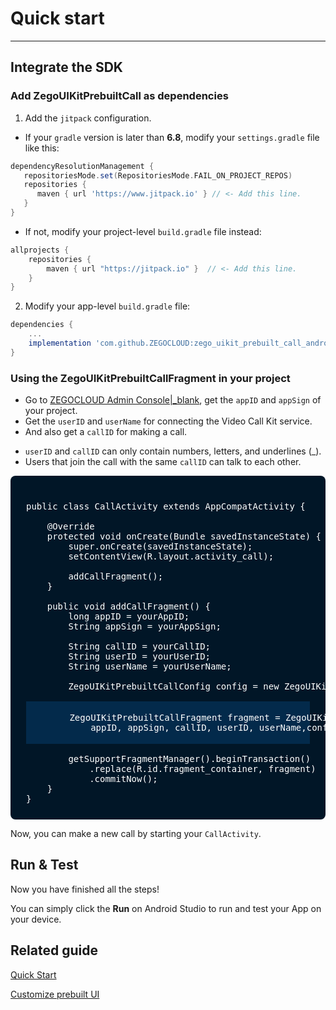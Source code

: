# Quick start

- - -


## Integrate the SDK

### Add ZegoUIKitPrebuiltCall as dependencies

1. Add the `jitpack` configuration.
- If your `gradle` version is later than **6.8**, modify your `settings.gradle` file like this:
``` groovy
dependencyResolutionManagement {
   repositoriesMode.set(RepositoriesMode.FAIL_ON_PROJECT_REPOS)
   repositories {
      maven { url 'https://www.jitpack.io' } // <- Add this line.
   }
}
```
- If not, modify your project-level `build.gradle` file instead:
```groovy
allprojects {
    repositories {
        maven { url "https://jitpack.io" }  // <- Add this line.
    }
}
```

2. Modify your app-level `build.gradle` file:
```groovy
dependencies {
    ...
    implementation 'com.github.ZEGOCLOUD:zego_uikit_prebuilt_call_android:1.0.2'    // add this line in your module-level build.gradle file's dependencies, usually named [app].
}
```  

### Using the ZegoUIKitPrebuiltCallFragment in your project

- Go to [ZEGOCLOUD Admin Console\|_blank](https://console.zegocloud.com/), get the `appID` and `appSign` of your project.
- Get the `userID` and `userName` for connecting the Video Call Kit service. 
- And also get a `callID` for making a call.

<div class="mk-hint">

- `userID` and `callID` can only contain numbers, letters, and underlines (_). 
- Users that join the call with the same `callID` can talk to each other. 
</div>

<pre style="background-color: #011627; border-radius: 8px; padding: 25px; color: white"><div>
public class CallActivity extends AppCompatActivity {

    @Override
    protected void onCreate(Bundle savedInstanceState) {
        super.onCreate(savedInstanceState);
        setContentView(R.layout.activity_call);

        addCallFragment();
    }

    public void addCallFragment() {
        long appID = yourAppID;
        String appSign = yourAppSign;

        String callID = yourCallID;
        String userID = yourUserID;
        String userName = yourUserName;

        ZegoUIKitPrebuiltCallConfig config = new ZegoUIKitPrebuiltCallConfig();
        <div style="background-color:#032A4B; margin: 0px; padding: 2px;">
        ZegoUIKitPrebuiltCallFragment fragment = ZegoUIKitPrebuiltCallFragment.newInstance(
            appID, appSign, callID, userID, userName,config);
        </div>
        getSupportFragmentManager().beginTransaction()
            .replace(R.id.fragment_container, fragment)
            .commitNow();
    }
}
</div></pre>

Now, you can make a new call by starting your `CallActivity`.


## Run & Test

Now you have finished all the steps!

You can simply click the **Run** on Android Studio to run and test your App on your device.


## Related guide
[Quick Start](https://docs.zegocloud.com/article/14820)


[Customize prebuilt UI](https://docs.zegocloud.com/article/14766)
